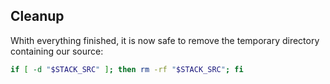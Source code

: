 ## Cleanup

Whith everything finished, it is now safe to remove the temporary directory containing our source:

```bash
if [ -d "$STACK_SRC" ]; then rm -rf "$STACK_SRC"; fi
```
